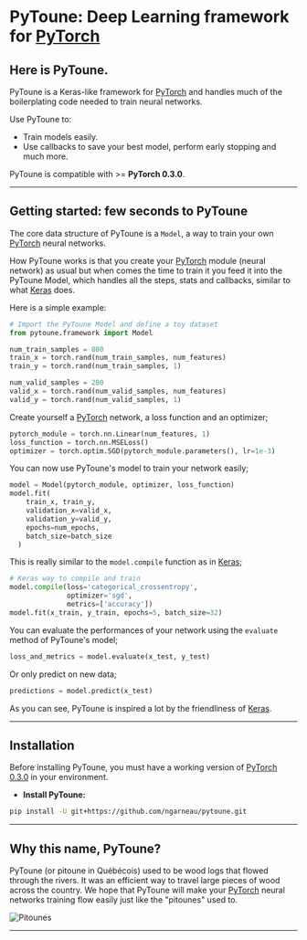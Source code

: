 # PyToune: Deep Learning framework for [PyTorch](http://pytorch.org/)

## Here is PyToune.

PyToune is a Keras-like framework for [PyTorch](http://pytorch.org/) and handles much of the boilerplating code needed to train neural networks.

Use PyToune to:
- Train models easily.
- Use callbacks to save your best model, perform early stopping and much more.

PyToune is compatible with >= __PyTorch 0.3.0__.

------------------


## Getting started: few seconds to PyToune

The core data structure of PyToune is a ``Model``, a way to train your own [PyTorch](http://pytorch.org/docs/0.3.1/nn.html) neural networks.

How PyToune works is that you create your [PyTorch](http://pytorch.org/docs/0.3.1/nn.html) module (neural network) as usual but when comes the time to train it you feed it into the PyToune Model, which handles all the steps, stats and callbacks, similar to what [Keras](https://keras.io) does.

Here is a simple example:

```python
# Import the PyToune Model and define a toy dataset
from pytoune.framework import Model

num_train_samples = 800
train_x = torch.rand(num_train_samples, num_features)
train_y = torch.rand(num_train_samples, 1)

num_valid_samples = 200
valid_x = torch.rand(num_valid_samples, num_features)
valid_y = torch.rand(num_valid_samples, 1)
```

Create yourself a [PyTorch](http://pytorch.org/docs/0.3.1/nn.html) network, a loss function and an optimizer;

```python
pytorch_module = torch.nn.Linear(num_features, 1)
loss_function = torch.nn.MSELoss()
optimizer = torch.optim.SGD(pytorch_module.parameters(), lr=1e-3)
```

You can now use PyToune's model to train your network easily;

```python
model = Model(pytorch_module, optimizer, loss_function)
model.fit(
    train_x, train_y,
    validation_x=valid_x,
    validation_y=valid_y,
    epochs=num_epochs,
    batch_size=batch_size
  )
```

This is really similar to the ``model.compile`` function as in [Keras](https://keras.io);

```python
# Keras way to compile and train
model.compile(loss='categorical_crossentropy',
              optimizer='sgd',
              metrics=['accuracy'])
model.fit(x_train, y_train, epochs=5, batch_size=32)
```

You can evaluate the performances of your network using the ``evaluate`` method of PyToune's model;

```python
loss_and_metrics = model.evaluate(x_test, y_test)
```

Or only predict on new data;

```python
predictions = model.predict(x_test)
```

As you can see, PyToune is inspired a lot by the friendliness of [Keras](https://keras.io).


------------------


## Installation

Before installing PyToune, you must have a working version of [PyTorch 0.3.0](http://pytorch.org/) in your environment.

- **Install PyToune:**

```sh
pip install -U git+https://github.com/ngarneau/pytoune.git
```

------------------

## Why this name, PyToune?

PyToune (or pitoune in Québécois) used to be wood logs that flowed through the rivers. It was an efficient way to travel large pieces of wood across the country. We hope that PyToune will make your [PyTorch](https://pytorch.org) neural networks training flow easily just like the "pitounes" used to.

![Pitounes](https://pyrodactile.files.wordpress.com/2010/02/a165128.jpg)

------------------

